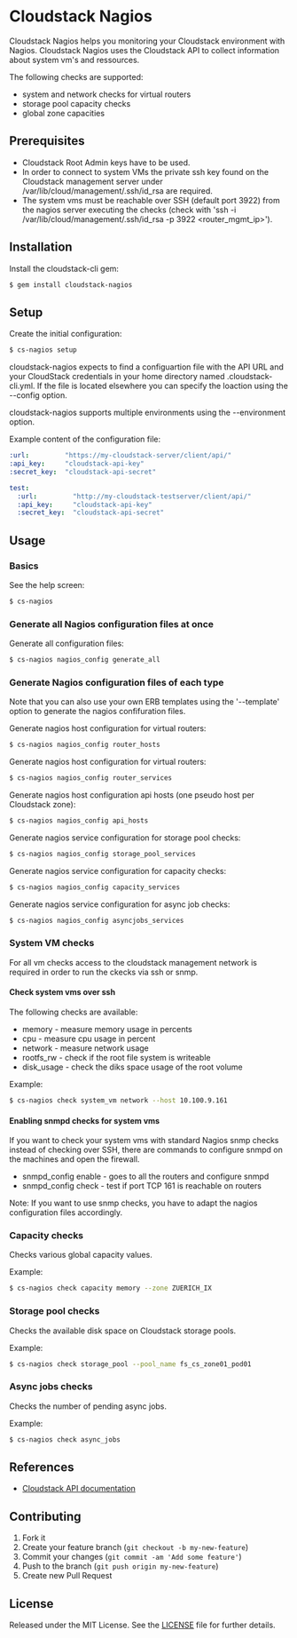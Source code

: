 # Cloudstack Nagios

Cloudstack Nagios helps you monitoring your Cloudstack environment with Nagios.
Cloudstack Nagios uses the Cloudstack API to collect information about system vm's and ressources.

The following checks are supported:
  * system and network checks for virtual routers
  * storage pool capacity checks
  * global zone capacities

## Prerequisites

  * Cloudstack Root Admin keys have to be used.
  * In order to connect to system VMs the private ssh key found on the Cloudstack management server under /var/lib/cloud/management/.ssh/id_rsa are required.
  * The system vms must be reachable over SSH (default port 3922) from the nagios server executing the checks (check with 'ssh -i /var/lib/cloud/management/.ssh/id_rsa -p 3922 <router_mgmt_ip>').

## Installation

Install the cloudstack-cli gem:

```bash
$ gem install cloudstack-nagios
```

## Setup

Create the initial configuration:

```bash
$ cs-nagios setup
```

cloudstack-nagios expects to find a configuartion file with the API URL and your CloudStack credentials in your home directory named .cloudstack-cli.yml. If the file is located elsewhere you can specify the loaction using the --config option.

cloudstack-nagios supports multiple environments using the --environment option.

Example content of the configuration file:

```yaml
:url:         "https://my-cloudstack-server/client/api/"
:api_key:     "cloudstack-api-key"
:secret_key:  "cloudstack-api-secret"

test:
  :url:         "http://my-cloudstack-testserver/client/api/"
  :api_key:     "cloudstack-api-key"
  :secret_key:  "cloudstack-api-secret"
```

## Usage

### Basics

See the help screen:

```bash
$ cs-nagios
```

### Generate all Nagios configuration files at once 

Generate all configuration files:

```bash
$ cs-nagios nagios_config generate_all
```

### Generate Nagios configuration files of each type

Note that you can also use your own ERB templates using the '--template' option to generate the nagios confifuration files.

Generate nagios host configuration for virtual routers:

```bash
$ cs-nagios nagios_config router_hosts
```

Generate nagios host configuration for virtual routers:

```bash
$ cs-nagios nagios_config router_services
```

Generate nagios host configuration api hosts (one pseudo host per Cloudstack zone):

```bash
$ cs-nagios nagios_config api_hosts
```

Generate nagios service configuration for storage pool checks:

```bash
$ cs-nagios nagios_config storage_pool_services
```

Generate nagios service configuration for capacity checks:

```bash
$ cs-nagios nagios_config capacity_services
```

Generate nagios service configuration for async job checks:

```bash
$ cs-nagios nagios_config asyncjobs_services
```

### System VM checks

For all vm checks access to the cloudstack management network is required in order to run the ckecks via ssh or snmp.

#### Check system vms over ssh

The following checks are available:
  
   * memory - measure memory usage in percents
   * cpu - measure cpu usage in percent
   * network - measure network usage
   * rootfs_rw - check if the root file system is writeable
   * disk_usage - check the diks space usage of the root volume

Example:

```bash
$ cs-nagios check system_vm network --host 10.100.9.161
```

#### Enabling snmpd checks for system vms

If you want to check your system vms with standard Nagios snmp checks instead of checking over SSH, there are commands to configure snmpd on the machines and open the firewall.

   * snmpd_config enable - goes to all the routers and configure snmpd
   * snmpd_config check - test if port TCP 161 is reachable on routers

Note: If you want to use snmp checks, you have to adapt the nagios configuration files accordingly.

### Capacity checks

Checks various global capacity values.

Example:

```bash
$ cs-nagios check capacity memory --zone ZUERICH_IX
```

### Storage pool checks

Checks the available disk space on Cloudstack storage pools.

Example:

```bash
$ cs-nagios check storage_pool --pool_name fs_cs_zone01_pod01
```

### Async jobs checks

Checks the number of pending async jobs.

Example:

```bash
$ cs-nagios check async_jobs
```

## References

  * [Cloudstack API documentation](http://cloudstack.apache.org/docs/api/apidocs-4.2/TOC_Root_Admin.html)

## Contributing

1. Fork it
2. Create your feature branch (`git checkout -b my-new-feature`)
3. Commit your changes (`git commit -am 'Add some feature'`)
4. Push to the branch (`git push origin my-new-feature`)
5. Create new Pull Request

## License

Released under the MIT License. See the [LICENSE](https://bitbucket.org/swisstxt/cloudstack-cli/raw/master/LICENSE.txt) file for further details.
